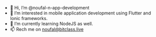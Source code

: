 - 👋 Hi, I’m @noufal-n-app-development
- 👀 I’m interested in mobile application development using Flutter and Ionic frameworks.
- 🌱 I’m currently learning NodeJS as well.
- 📫 Rech me on noufal@bitclass.live

<!---
noufal-n-app-development/noufal-n-app-development is a ✨ special ✨ repository because its `README.md` (this file) appears on your GitHub profile.
You can click the Preview link to take a look at your changes.
--->
